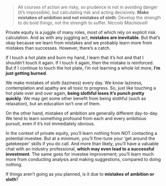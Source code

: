 <blockquote><p>All courses of action are risky, so prudence is not in avoiding danger (it&#8217;s impossible), but calculating risk and acting decisively. <strong>Make mistakes of ambition and not mistakes of sloth</strong>. Develop the strength to do bold things, not the strength to suffer. <em>Niccolò Machiavelli</em></p></blockquote><p>Private equity is a juggle of many roles, most of which rely on explicit risk calculation. And as with any juggling act, <strong>mistakes are inevitable</strong>. But that&#8217;s okay because we learn from mistakes and we probably learn more from mistakes than successes. However, there&#8217;s a catch.</p><p>If I touch a hot plate and burn my hand, I learn that it&#8217;s hot and that I shouldn&#8217;t touch it again. If I touch it again, then the mistake is reinforced. But if I continue to touch the hot plate, I&#8217;m not learning a whole lot more, <strong>I&#8217;m just getting burned</strong>.</p><p>We make mistakes of sloth (laziness) every day. We know laziness, contemplation and apathy are all toxic to progress. So, just like touching a hot plate over and over again, <strong>being slothful loses it&#8217;s punch pretty quickly</strong>. We may get some other benefit from being slothful (such as relaxation), but an education isn&#8217;t one of them.</p><p>On the other hand, mistakes of ambition are generally different day-to-day. We tend to learn something profound from each and every ambitious pursuit, even if it&#8217;s not immediately obvious.</p><p>In the context of private equity, you&#8217;ll learn nothing from NOT contacting a potential investee. But at a minimum, you&#8217;ll fine-tune your &#8216;get around the gatekeeper&#8217; skills if you do call. And more than likely, you&#8217;ll have a valuable chat with an industry professional, <strong>which may even lead to a successful investment</strong>. The same goes for investee improvement; you&#8217;ll learn much more from conducting analysis and making suggestions, compared to doing nothing.</p><p>If things aren&#8217;t going as you planned, is it due to <strong>mistakes of ambition or sloth</strong>?</p>
